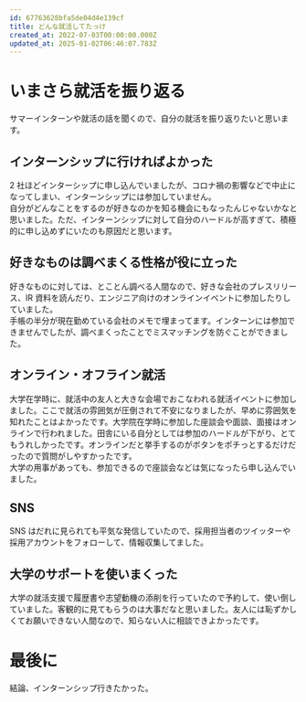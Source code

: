 ```yaml
---
id: 67763628bfa5de04d4e139cf
title: どんな就活してたっけ
created_at: 2022-07-03T00:00:00.000Z
updated_at: 2025-01-02T06:46:07.783Z
---
```


<h1>いまさら就活を振り返る</h1>
<p>サマーインターンや就活の話を聞くので、自分の就活を振り返りたいと思います。</p>
<h2>インターンシップに行ければよかった</h2>
<p>2 社ほどインターシップに申し込んでいましたが、コロナ禍の影響などで中止になってしまい、インターンシップには参加していません。<br>
自分がどんなことをするのが好きなのかを知る機会にもなったんじゃないかなと思いました。ただ、インターンシップに対して自分のハードルが高すぎて、積極的に申し込めずにいたのも原因だと思います。</p>
<h2>好きなものは調べまくる性格が役に立った</h2>
<p>好きなものに対しては、とことん調べる人間なので、好きな会社のプレスリリース、IR 資料を読んだり、エンジニア向けのオンラインイベントに参加したりしていました。<br>
手帳の半分が現在勤めている会社のメモで埋まってます。インターンには参加できませんでしたが、調べまくったことでミスマッチングを防ぐことができました。</p>
<h2>オンライン・オフライン就活</h2>
<p>大学在学時に、就活中の友人と大きな会場でおこなわれる就活イベントに参加しました。ここで就活の雰囲気が圧倒されて不安になりましたが、早めに雰囲気を知れたことはよかったです。大学院在学時に参加した座談会や面談、面接はオンラインで行われました。田舎にいる自分としては参加のハードルが下がり、とてもうれしかったです。オンラインだと挙手するのがボタンをポチっとするだけだったので質問がしやすかったです。<br>
大学の用事があっても、参加できるので座談会などは気になったら申し込んでいました。</p>
<h2>SNS</h2>
<p>SNS はだれに見られても平気な発信していたので、採用担当者のツイッターや採用アカウントをフォローして、情報収集してました。</p>
<h2>大学のサポートを使いまくった</h2>
<p>大学の就活支援で履歴書や志望動機の添削を行っていたので予約して、使い倒していました。客観的に見てもらうのは大事だなと思いました。友人には恥ずかしくてお願いできない人間なので、知らない人に相談できよかったです。</p>
<h1>最後に</h1>
<p>結論、インターンシップ行きたかった。</p>
